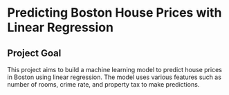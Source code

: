 # Predicting Boston House Prices with Linear Regression

## Project Goal

This project aims to build a machine learning model to predict house prices in Boston using linear regression. The model uses various features such as number of rooms, crime rate, and property tax to make predictions.
